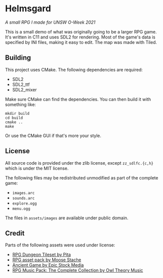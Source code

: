 # Helmsgard

*A small RPG I made for UNSW O-Week 2021*

This is a small demo of what was originally going to be a larger RPG game. It's written in C11 and uses SDL2 for rendering. Most of the game's data is specified by INI files, making it easy to edit. The map was made with Tiled.

## Building

This project uses CMake. The following dependencies are required:

- SDL2
- SDL2_ttf
- SDL2_mixer

Make sure CMake can find the dependencies. You can then build it with something like:

```shell
mkdir build
cd build
cmake ..
make
```

Or use the CMake GUI if that's more your style.

## License

All source code is provided under the zlib license,
except `zz_sdlfc.{c,h}` which is under the MIT license.

The following files may be redistributed unmodified as part of the complete game:
- `images.arc`
- `sounds.arc`
- `explore.ogg`
- `menu.ogg`

The files in `assets/images` are available under public domain.

## Credit

Parts of the following assets were used under license:
- [RPG Dungeon Tileset by Pita](https://pita.itch.io/rpg-dungeon-tileset)
- [RPG asset pack by Moose Stache](https://moose-stache.itch.io/rpg-asset-pack)
- [Ancient Game by Epic Stock Media](https://www.gamedevmarket.net/asset/ancient-game)
- [RPG Music Pack: The Complete Collection by Owl Theory Music](https://www.gamedevmarket.net/asset/rpg-music-pack-the-complete-collection)
